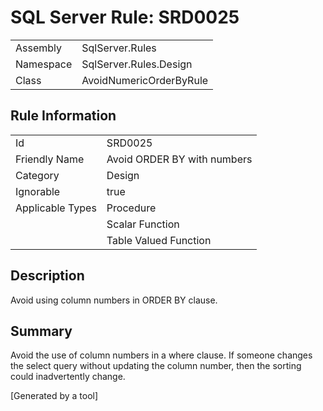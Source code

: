 # SQL Server Rule: SRD0025
  
|    |    |
|----|----|
| Assembly | SqlServer.Rules |
| Namespace | SqlServer.Rules.Design |
| Class | AvoidNumericOrderByRule |
  
## Rule Information
  
|    |    |
|----|----|
| Id | SRD0025 |
| Friendly Name | Avoid ORDER BY with numbers |
| Category | Design |
| Ignorable | true |
| Applicable Types | Procedure  |
|   | Scalar Function |
|   | Table Valued Function |
  
## Description
  
Avoid using column numbers in ORDER BY clause.
  
## Summary
  
Avoid the use of column numbers in a where clause. If someone changes the select query without updating the column number, then the sorting could inadvertently change.
  
[Generated by a tool]
